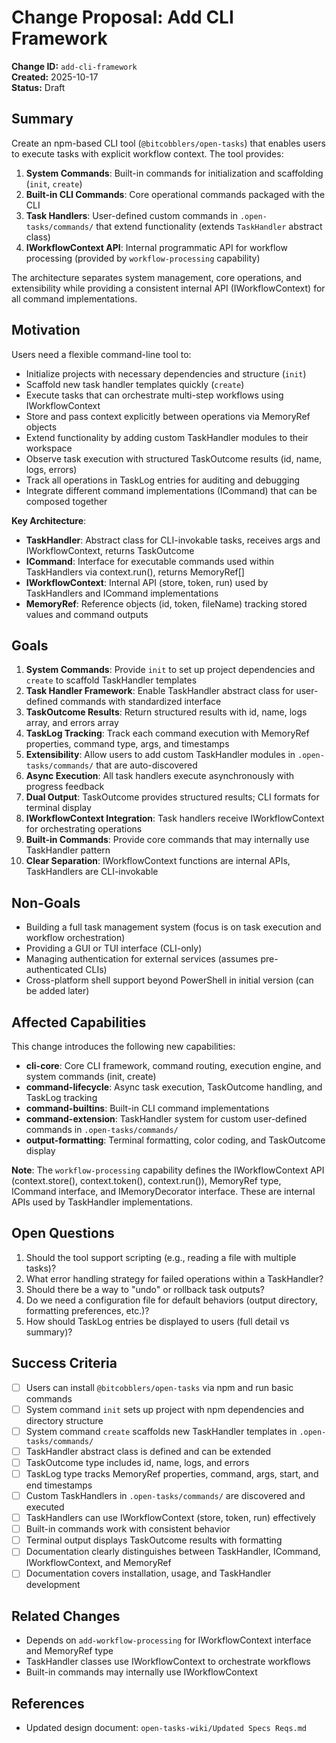 # Change Proposal: Add CLI Framework

**Change ID:** `add-cli-framework`  
**Created:** 2025-10-17  
**Status:** Draft

## Summary

Create an npm-based CLI tool (`@bitcobblers/open-tasks`) that enables users to execute tasks with explicit workflow context. The tool provides:

1. **System Commands**: Built-in commands for initialization and scaffolding (`init`, `create`)
2. **Built-in CLI Commands**: Core operational commands packaged with the CLI
3. **Task Handlers**: User-defined custom commands in `.open-tasks/commands/` that extend functionality (extends `TaskHandler` abstract class)
4. **IWorkflowContext API**: Internal programmatic API for workflow processing (provided by `workflow-processing` capability)

The architecture separates system management, core operations, and extensibility while providing a consistent internal API (IWorkflowContext) for all command implementations.

## Motivation

Users need a flexible command-line tool to:
- Initialize projects with necessary dependencies and structure (`init`)
- Scaffold new task handler templates quickly (`create`)
- Execute tasks that can orchestrate multi-step workflows using IWorkflowContext
- Store and pass context explicitly between operations via MemoryRef objects
- Extend functionality by adding custom TaskHandler modules to their workspace
- Observe task execution with structured TaskOutcome results (id, name, logs, errors)
- Track all operations in TaskLog entries for auditing and debugging
- Integrate different command implementations (ICommand) that can be composed together

**Key Architecture**: 
- **TaskHandler**: Abstract class for CLI-invokable tasks, receives args and IWorkflowContext, returns TaskOutcome
- **ICommand**: Interface for executable commands used within TaskHandlers via context.run(), returns MemoryRef[]
- **IWorkflowContext**: Internal API (store, token, run) used by TaskHandlers and ICommand implementations
- **MemoryRef**: Reference objects (id, token, fileName) tracking stored values and command outputs

## Goals

1. **System Commands**: Provide `init` to set up project dependencies and `create` to scaffold TaskHandler templates
2. **Task Handler Framework**: Enable TaskHandler abstract class for user-defined commands with standardized interface
3. **TaskOutcome Results**: Return structured results with id, name, logs array, and errors array
4. **TaskLog Tracking**: Track each command execution with MemoryRef properties, command type, args, and timestamps
5. **Extensibility**: Allow users to add custom TaskHandler modules in `.open-tasks/commands/` that are auto-discovered
6. **Async Execution**: All task handlers execute asynchronously with progress feedback
7. **Dual Output**: TaskOutcome provides structured results; CLI formats for terminal display
8. **IWorkflowContext Integration**: Task handlers receive IWorkflowContext for orchestrating operations
9. **Built-in Commands**: Provide core commands that may internally use TaskHandler pattern
10. **Clear Separation**: IWorkflowContext functions are internal APIs, TaskHandlers are CLI-invokable

## Non-Goals

- Building a full task management system (focus is on task execution and workflow orchestration)
- Providing a GUI or TUI interface (CLI-only)
- Managing authentication for external services (assumes pre-authenticated CLIs)
- Cross-platform shell support beyond PowerShell in initial version (can be added later)

## Affected Capabilities

This change introduces the following new capabilities:

- **cli-core**: Core CLI framework, command routing, execution engine, and system commands (init, create)
- **command-lifecycle**: Async task execution, TaskOutcome handling, and TaskLog tracking
- **command-builtins**: Built-in CLI command implementations
- **command-extension**: TaskHandler system for custom user-defined commands in `.open-tasks/commands/`
- **output-formatting**: Terminal formatting, color coding, and TaskOutcome display

**Note**: The `workflow-processing` capability defines the IWorkflowContext API (context.store(), context.token(), context.run()), MemoryRef type, ICommand interface, and IMemoryDecorator interface. These are internal APIs used by TaskHandler implementations.

## Open Questions

1. Should the tool support scripting (e.g., reading a file with multiple tasks)?
2. What error handling strategy for failed operations within a TaskHandler?
3. Should there be a way to "undo" or rollback task outputs?
4. Do we need a configuration file for default behaviors (output directory, formatting preferences, etc.)?
5. How should TaskLog entries be displayed to users (full detail vs summary)?

## Success Criteria

- [ ] Users can install `@bitcobblers/open-tasks` via npm and run basic commands
- [ ] System command `init` sets up project with npm dependencies and directory structure
- [ ] System command `create` scaffolds new TaskHandler templates in `.open-tasks/commands/`
- [ ] TaskHandler abstract class is defined and can be extended
- [ ] TaskOutcome type includes id, name, logs, and errors
- [ ] TaskLog type tracks MemoryRef properties, command, args, start, and end timestamps
- [ ] Custom TaskHandlers in `.open-tasks/commands/` are discovered and executed
- [ ] TaskHandlers can use IWorkflowContext (store, token, run) effectively
- [ ] Built-in commands work with consistent behavior
- [ ] Terminal output displays TaskOutcome results with formatting
- [ ] Documentation clearly distinguishes between TaskHandler, ICommand, IWorkflowContext, and MemoryRef
- [ ] Documentation covers installation, usage, and TaskHandler development

## Related Changes

- Depends on `add-workflow-processing` for IWorkflowContext interface and MemoryRef type
- TaskHandler classes use IWorkflowContext to orchestrate workflows
- Built-in commands may internally use IWorkflowContext

## References

- Updated design document: `open-tasks-wiki/Updated Specs Reqs.md`
